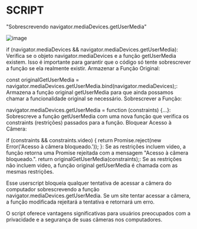 # SCRIPT

"Sobrescrevendo navigator.mediaDevices.getUserMedia"

![image](https://github.com/user-attachments/assets/8fa3691d-b2cd-4776-8895-5ebb35f6b856)

if (navigator.mediaDevices && navigator.mediaDevices.getUserMedia): Verifica se o objeto navigator.mediaDevices e a função getUserMedia existem. Isso é importante para garantir que o código só tente sobrescrever a função se ela realmente existir.
Armazenar a Função Original:

const originalGetUserMedia = navigator.mediaDevices.getUserMedia.bind(navigator.mediaDevices);: Armazena a função original getUserMedia para que ainda possamos chamar a funcionalidade original se necessário.
Sobrescrever a Função:

navigator.mediaDevices.getUserMedia = function (constraints) {...}: Sobrescreve a função getUserMedia com uma nova função que verifica os constraints (restrições) passados para a função.
Bloquear Acesso à Câmera:

if (constraints && constraints.video) { return Promise.reject(new Error('Acesso à câmera bloqueado.')); }: Se as restrições incluem video, a função retorna uma Promise rejeitada com a mensagem "Acesso à câmera bloqueado.".
return originalGetUserMedia(constraints);: Se as restrições não incluem video, a função original getUserMedia é chamada com as mesmas restrições.

Esse userscript bloqueia qualquer tentativa de acessar a câmera do computador sobrescrevendo a função navigator.mediaDevices.getUserMedia. Se um site tentar acessar a câmera, a função modificada rejeitará a tentativa e retornará um erro.

O script oferece vantagens significativas para usuários preocupados com a privacidade e a segurança de suas câmeras nos computadores.
